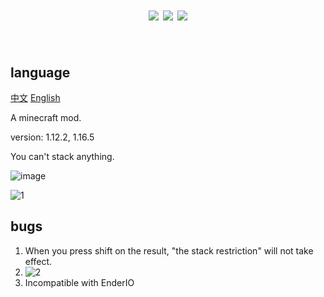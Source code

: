 <h1 align="center">
	<a href="https://github.com/12345-mcpython/stackone/blob/main/LICENSE"><img src="https://img.shields.io/github/license/12345-mcpython/stackone?style=flat&color=900c3f"></a>
	<a href="https://www.curseforge.com/minecraft/mc-mods/stackone-mod"><img src="https://cf.way2muchnoise.eu/615081.svg"></a>
	<a href="https://www.curseforge.com/minecraft/mc-mods/stackone-mod/files/all"><img src="https://cf.way2muchnoise.eu/versions/615081.svg"></a><br><br>
</h1>


## language
[中文](README_zh.md)
[English](README.md)

A minecraft mod.

version: 1.12.2, 1.16.5

You can't stack anything.

![image](https://user-images.githubusercontent.com/63326494/163698038-fb59d9f3-efa4-490a-a458-c17b7b80d637.png)

![1](https://user-images.githubusercontent.com/63326494/163699035-1ac9eee5-c703-4aec-ba41-a4fd6b739cd4.gif)


## bugs
1. When you press shift on the result, "the stack restriction" will not take effect.
2. ![2](https://user-images.githubusercontent.com/63326494/163699044-4375f070-8b36-4064-b4ea-de645fb1d508.gif)
3. Incompatible with EnderIO
